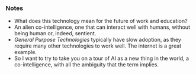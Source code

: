 ### Notes

* What does this technology mean for the future of work and education?
* An alien co-intelligence, one that can interact well with humans, without being human or, indeed, sentient.
* *General Purpose Technologies* typically have slow adoption, as they require many other technologies to work well. The internet is a great example.
* So I want to try to take you on a tour of AI as a new thing in the world, a co-intelligence, with all the ambiguity that the term implies.

